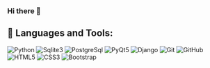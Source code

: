 ### Hi there 👋

<!--
**nurilloh2004/nurilloh2004** is a ✨ _special_ ✨ repository because its `README.md` (this file) appears on your GitHub profile.

Here are some ideas to get you started:

- 🔭 I’m currently working on ...
- 🌱 I’m currently learning ...
- 👯 I’m looking to collaborate on ...
- 🤔 I’m looking for help with ...
- 💬 Ask me about ...
- 📫 How to reach me: ...
- 😄 Pronouns: ...
- ⚡ Fun fact: ...
-->
## 🚀 Languages and Tools:

![Python](https://img.shields.io/badge/Python-%23563D7C.svg?style=for-the-badge&logo=Python&logoColor=blue)
![Sqlite3](https://img.shields.io/badge/Sqlite3-%23563D7C.svg?style=for-the-badge&logo=Sqlite3&logoColor=green)
![PostgreSql](https://img.shields.io/badge/PostgreSql-%23563D7C.svg?style=for-the-badge&logo=PostgreSql&logoColor=blue)
![PyQt5](https://img.shields.io/badge/PyQt5-%23563D7C.svg?style=for-the-badge&logo=PyQt5&logoColor=Blue)
![Django](https://img.shields.io/badge/Django-%23593d88.svg?style=for-the-badge&logo=redux&logoColor=white)
![Git](https://img.shields.io/badge/git-%23F05033.svg?style=for-the-badge&logo=git&logoColor=white)
![GitHub](https://img.shields.io/badge/github-%23121011.svg?style=for-the-badge&logo=github&logoColor=white)
![HTML5](https://img.shields.io/badge/html5-%23E34F26.svg?style=for-the-badge&logo=html5&logoColor=white)
![CSS3](https://img.shields.io/badge/css3-%231572B6.svg?style=for-the-badge&logo=css3&logoColor=white)
![Bootstrap](https://img.shields.io/badge/bootstrap-%23563D7C.svg?style=for-the-badge&logo=bootstrap&logoColor=white)

